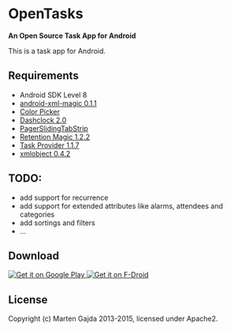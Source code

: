 # OpenTasks

__An Open Source Task App for Android__

This is a task app for Android.

## Requirements

* Android SDK Level 8
* [android-xml-magic 0.1.1](https://github.com/dmfs/android-xml-magic)
* [Color Picker](https://github.com/dmfs/color-picker)
* [Dashclock 2.0](https://github.com/romannurik/dashclock/)
* [PagerSlidingTabStrip](https://github.com/dmfs/PagerSlidingTabStrip)
* [Retention Magic 1.2.2](https://github.com/dmfs/retention-magic)
* [Task Provider 1.1.7](https://github.com/dmfs/task-provider)
* [xmlobject 0.4.2](https://github.com/dmfs/xmlobjects)

## TODO:

* add support for recurrence
* add support for extended attributes like alarms, attendees and categories
* add sortings and filters
* ...

## Download

<a href="https://play.google.com/store/apps/details?id=org.dmfs.tasks">
  <img alt="Get it on Google Play"
       src="https://developer.android.com/images/brand/en_generic_rgb_wo_45.png" />
</a>
<a href="https://f-droid.org/repository/browse/?fdfilter=tasks&fdid=org.dmfs.tasks">
  <img alt="Get it on F-Droid"
       src="https://cloud.githubusercontent.com/assets/12447257/8024903/ce8dca32-0d44-11e5-95b0-e97d1d027351.png" />
</a>

## License

Copyright (c) Marten Gajda 2013-2015, licensed under Apache2.


